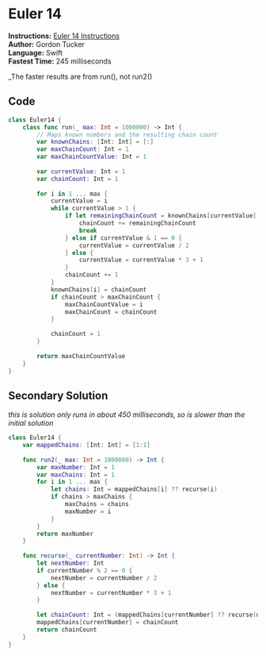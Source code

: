 # Euler 14
**Instructions:** [Euler 14 Instructions](https://projecteuler.net/problem=14)  
**Author:** Gordon Tucker  
**Language:** Swift  
**Fastest Time:** 245 milliseconds

_The faster results are from run(), not run2()

## Code
```swift
class Euler14 {
    class func run(_ max: Int = 1000000) -> Int {
        // Maps known numbers and the resulting chain count
        var knownChains: [Int: Int] = [:]
        var maxChainCount: Int = 1
        var maxChainCountValue: Int = 1
        
        var currentValue: Int = 1
        var chainCount: Int = 1
        
        for i in 1 ... max {
            currentValue = i
            while currentValue > 1 {
                if let remainingChainCount = knownChains[currentValue] {
                    chainCount += remainingChainCount
                    break
                } else if currentValue & 1 == 0 {
                    currentValue = currentValue / 2
                } else {
                    currentValue = currentValue * 3 + 1
                }
                chainCount += 1
            }
            knownChains[i] = chainCount
            if chainCount > maxChainCount {
                maxChainCountValue = i
                maxChainCount = chainCount
            }
            
            chainCount = 1
        }
        
        return maxChainCountValue
    }
}
```

## Secondary Solution
_this is solution only runs in about 450 milliseconds, so is slower than the initial solution_

```swift
class Euler14 {
    var mappedChains: [Int: Int] = [1:1]
    
    func run2(_ max: Int = 1000000) -> Int {
        var maxNumber: Int = 1
        var maxChains: Int = 1
        for i in 1 ... max {
            let chains: Int = mappedChains[i] ?? recurse(i)
            if chains > maxChains {
                maxChains = chains
                maxNumber = i
            }
        }
        return maxNumber
    }
    
    func recurse(_ currentNumber: Int) -> Int {
        let nextNumber: Int
        if currentNumber % 2 == 0 {
            nextNumber = currentNumber / 2
        } else {
            nextNumber = currentNumber * 3 + 1
        }
        
        let chainCount: Int = (mappedChains[currentNumber] ?? recurse(nextNumber)) + 1
        mappedChains[currentNumber] = chainCount
        return chainCount
    }
}
```